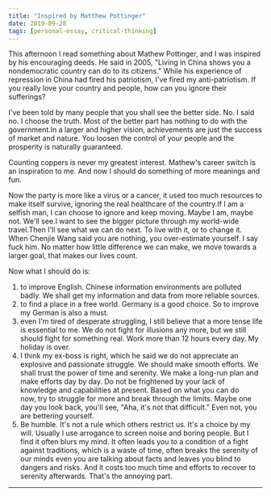 ```yaml
---
title: "Inspired by Matthew Pottinger"
date: 2019-09-28
tags: [personal-essay, critical-thinking]
---
```


This afternoon I read something about Mathew Pottinger, and I was inspired by his encouraging deeds. He said in 2005, "Living in China shows you a nondemocratic country can do to its citizens." While his experience of repression in China had fired his patriotism, I've fired my anti-patriotism. If you really love your country and people, how can you ignore their sufferings?   
  
I've been told by many people that you shall see the better side. No. I said no. I choose the truth. Most of the better part has nothing to do with the government.In a larger and higher vision, achievements are just the success of market and nature. You loosen the control of your people and the prosperity is naturally guaranteed.  
  
Counting coppers is never my greatest interest. Mathew's career switch is an inspiration to me. And now I should do something of more meanings and fun.  
  
Now the party is more like a virus or a cancer, it used too much resources to make itself survive, ignoring the real healthcare of the country.If I am a selfish man, I can choose to ignore and keep moving. Maybe I am, maybe not. We'll see.I want to see the bigger picture through my world-wide travel.Then I'll see what we can do next. To live with it, or to change it. When Chenjie Wang said you are nothing, you over-estimate yourself. I say fuck him. No matter how little difference we can make, we move towards a larger goal, that makes our lives count.  
  
Now what I should do is:  
1. to improve English. Chinese information environments are polluted badly. We shall get my information and data from more reliable sources.  
2. to find a place in a free world. Germany is a good choice. So to improve my German is also a must.  
3. even I'm tired of desperate struggling, I still believe that a more tense life is essential to me. We do not fight for illusions any more, but we still should fight for something real. Work more than 12 hours every day. My holiday is over.  
4. I think my ex-boss is right, which he said we do not appreciate an explosive and passionate struggle. We should make smooth efforts. We shall trust the power of time and serenity. We make a long-run plan and make efforts day by day. Do not be frightened by your lack of knowledge and capabilities at present. Based on what you can do now, try to struggle for more and break through the limits. Maybe one day you look back, you'll see, "Aha, it's not that difficult." Even not, you are bettering yourself.   
5. Be humble. It's not a rule which others restrict us. It's a choice by my will. Usually I use arrogance to screen noise and boring people. But I find it often blurs my mind. It often leads you to a condition of a fight against traditions, which is a waste of time, often breaks the serenity of our minds even you are talking about facts and leaves you blind to dangers and risks. And it costs too much time and efforts to recover to serenity afterwards. That's the annoying part.   

---
